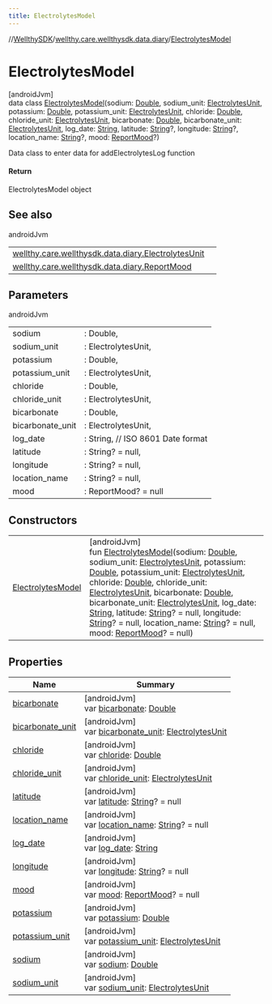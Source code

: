 ```yaml
---
title: ElectrolytesModel
---
```

//[WellthySDK](../../../index.html)/[wellthy.care.wellthysdk.data.diary](../index.html)/[ElectrolytesModel](index.html)



# ElectrolytesModel



[androidJvm]\
data class [ElectrolytesModel](index.html)(sodium: [Double](https://kotlinlang.org/api/latest/jvm/stdlib/kotlin/-double/index.html), sodium_unit: [ElectrolytesUnit](../-electrolytes-unit/index.html), potassium: [Double](https://kotlinlang.org/api/latest/jvm/stdlib/kotlin/-double/index.html), potassium_unit: [ElectrolytesUnit](../-electrolytes-unit/index.html), chloride: [Double](https://kotlinlang.org/api/latest/jvm/stdlib/kotlin/-double/index.html), chloride_unit: [ElectrolytesUnit](../-electrolytes-unit/index.html), bicarbonate: [Double](https://kotlinlang.org/api/latest/jvm/stdlib/kotlin/-double/index.html), bicarbonate_unit: [ElectrolytesUnit](../-electrolytes-unit/index.html), log_date: [String](https://kotlinlang.org/api/latest/jvm/stdlib/kotlin/-string/index.html), latitude: [String](https://kotlinlang.org/api/latest/jvm/stdlib/kotlin/-string/index.html)?, longitude: [String](https://kotlinlang.org/api/latest/jvm/stdlib/kotlin/-string/index.html)?, location_name: [String](https://kotlinlang.org/api/latest/jvm/stdlib/kotlin/-string/index.html)?, mood: [ReportMood](../-report-mood/index.html)?)

Data class to enter data for addElectrolytesLog function



#### Return



ElectrolytesModel object



## See also


androidJvm

| | |
|---|---|
| [wellthy.care.wellthysdk.data.diary.ElectrolytesUnit](../-electrolytes-unit/index.html) |  |
| [wellthy.care.wellthysdk.data.diary.ReportMood](../-report-mood/index.html) |  |



## Parameters


androidJvm

| | |
|---|---|
| sodium | : Double, |
| sodium_unit | : ElectrolytesUnit, |
| potassium | : Double, |
| potassium_unit | : ElectrolytesUnit, |
| chloride | : Double, |
| chloride_unit | : ElectrolytesUnit, |
| bicarbonate | : Double, |
| bicarbonate_unit | : ElectrolytesUnit, |
| log_date | : String, // ISO 8601 Date format |
| latitude | : String? = null, |
| longitude | : String? = null, |
| location_name | : String? = null, |
| mood | : ReportMood? = null |



## Constructors


| | |
|---|---|
| [ElectrolytesModel](-electrolytes-model.html) | [androidJvm]<br>fun [ElectrolytesModel](-electrolytes-model.html)(sodium: [Double](https://kotlinlang.org/api/latest/jvm/stdlib/kotlin/-double/index.html), sodium_unit: [ElectrolytesUnit](../-electrolytes-unit/index.html), potassium: [Double](https://kotlinlang.org/api/latest/jvm/stdlib/kotlin/-double/index.html), potassium_unit: [ElectrolytesUnit](../-electrolytes-unit/index.html), chloride: [Double](https://kotlinlang.org/api/latest/jvm/stdlib/kotlin/-double/index.html), chloride_unit: [ElectrolytesUnit](../-electrolytes-unit/index.html), bicarbonate: [Double](https://kotlinlang.org/api/latest/jvm/stdlib/kotlin/-double/index.html), bicarbonate_unit: [ElectrolytesUnit](../-electrolytes-unit/index.html), log_date: [String](https://kotlinlang.org/api/latest/jvm/stdlib/kotlin/-string/index.html), latitude: [String](https://kotlinlang.org/api/latest/jvm/stdlib/kotlin/-string/index.html)? = null, longitude: [String](https://kotlinlang.org/api/latest/jvm/stdlib/kotlin/-string/index.html)? = null, location_name: [String](https://kotlinlang.org/api/latest/jvm/stdlib/kotlin/-string/index.html)? = null, mood: [ReportMood](../-report-mood/index.html)? = null) |


## Properties


| Name | Summary |
|---|---|
| [bicarbonate](bicarbonate.html) | [androidJvm]<br>var [bicarbonate](bicarbonate.html): [Double](https://kotlinlang.org/api/latest/jvm/stdlib/kotlin/-double/index.html) |
| [bicarbonate_unit](bicarbonate_unit.html) | [androidJvm]<br>var [bicarbonate_unit](bicarbonate_unit.html): [ElectrolytesUnit](../-electrolytes-unit/index.html) |
| [chloride](chloride.html) | [androidJvm]<br>var [chloride](chloride.html): [Double](https://kotlinlang.org/api/latest/jvm/stdlib/kotlin/-double/index.html) |
| [chloride_unit](chloride_unit.html) | [androidJvm]<br>var [chloride_unit](chloride_unit.html): [ElectrolytesUnit](../-electrolytes-unit/index.html) |
| [latitude](latitude.html) | [androidJvm]<br>var [latitude](latitude.html): [String](https://kotlinlang.org/api/latest/jvm/stdlib/kotlin/-string/index.html)? = null |
| [location_name](location_name.html) | [androidJvm]<br>var [location_name](location_name.html): [String](https://kotlinlang.org/api/latest/jvm/stdlib/kotlin/-string/index.html)? = null |
| [log_date](log_date.html) | [androidJvm]<br>var [log_date](log_date.html): [String](https://kotlinlang.org/api/latest/jvm/stdlib/kotlin/-string/index.html) |
| [longitude](longitude.html) | [androidJvm]<br>var [longitude](longitude.html): [String](https://kotlinlang.org/api/latest/jvm/stdlib/kotlin/-string/index.html)? = null |
| [mood](mood.html) | [androidJvm]<br>var [mood](mood.html): [ReportMood](../-report-mood/index.html)? = null |
| [potassium](potassium.html) | [androidJvm]<br>var [potassium](potassium.html): [Double](https://kotlinlang.org/api/latest/jvm/stdlib/kotlin/-double/index.html) |
| [potassium_unit](potassium_unit.html) | [androidJvm]<br>var [potassium_unit](potassium_unit.html): [ElectrolytesUnit](../-electrolytes-unit/index.html) |
| [sodium](sodium.html) | [androidJvm]<br>var [sodium](sodium.html): [Double](https://kotlinlang.org/api/latest/jvm/stdlib/kotlin/-double/index.html) |
| [sodium_unit](sodium_unit.html) | [androidJvm]<br>var [sodium_unit](sodium_unit.html): [ElectrolytesUnit](../-electrolytes-unit/index.html) |

